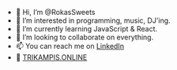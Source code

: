 - 👋 Hi, I’m @RokasSweets
- 👀 I’m interested in programming, music, DJ'ing.
- 🌱 I’m currently learning JavaScript & React.
- 💞️ I’m looking to collaborate on everything.
- 📫 You can reach me on [LinkedIn
](https://www.linkedin.com/in/rokas-razutis-94b21a257/)
- 🔺 [TRIKAMPIS.ONLINE
](https://trikampis.online)
<!---
RokasSweets/RokasSweets is a ✨ special ✨ repository because its `README.md` (this file) appears on your GitHub profile.
You can click the Preview link to take a look at your changes.
--->

